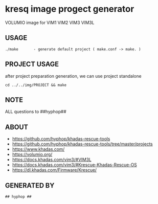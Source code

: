 # kresq image progect generator

VOLUMIO image for VIM1 VIM2 VIM3 VIM3L

## USAGE

    ./make       - generate default project ( make.conf -> make. )

## PROJECT USAGE

after project preparation generation, we can use project standalone

    cd ../../img/PROJECT && make

## NOTE


ALL questions to ##hyphop##

## ABOUT 

+ https://github.com/hyphop/khadas-rescue-tools
+ https://github.com/hyphop/khadas-rescue-tools/tree/master/projects
+ https://www.khadas.com/
+ https://volumio.org/
+ https://docs.khadas.com/vim3/#VIM3L
+ https://docs.khadas.com/vim3/#Krescue-Khadas-Rescue-OS
+ https://dl.khadas.com/Firmware/Krescue/

## GENERATED BY

    ## hyphop ##

